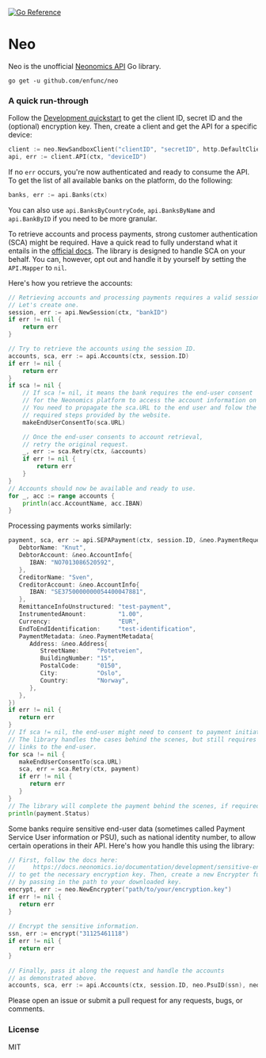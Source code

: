 [![Go Reference](https://pkg.go.dev/badge/github.com/enfunc/neo.svg)](https://pkg.go.dev/github.com/enfunc/neo)

# Neo

Neo is the unofficial [Neonomics API](https://docs.neonomics.io/api-references/) Go library.

```shell
go get -u github.com/enfunc/neo
```

### A quick run-through

Follow the [Development quickstart](https://docs.neonomics.io/documentation/development/quickstart) to get the client ID, secret ID and the (optional) encryption key. Then, create a client and get the API for a specific device:

```go
client := neo.NewSandboxClient("clientID", "secretID", http.DefaultClient)
api, err := client.API(ctx, "deviceID")
```

If no `err` occurs, you're now authenticated and ready to consume the API. To get the list of all available banks on the platform, do the following:

```go
banks, err := api.Banks(ctx)
```
You can also use `api.BanksByCountryCode`, `api.BanksByName` and `api.BankByID` if you need to be more granular.

To retrieve accounts and process payments, strong customer authentication (SCA) might be required. Have a quick read to fully understand what it entails
in the [official docs](https://docs.neonomics.io/documentation/development/consent). The library is designed to handle SCA on your behalf. You can, however, opt out and handle it by yourself by setting the `API.Mapper` to `nil`.

Here's how you retrieve the accounts:

```go
// Retrieving accounts and processing payments requires a valid session.
// Let's create one.
session, err := api.NewSession(ctx, "bankID")
if err != nil {
	return err
}

// Try to retrieve the accounts using the session ID.
accounts, sca, err := api.Accounts(ctx, session.ID)
if err != nil {
	return err
}
if sca != nil {
	// If sca != nil, it means the bank requires the end-user consent
	// for the Neonomics platform to access the account information on their behalf.
	// You need to propagate the sca.URL to the end user and folow the
	// required steps provided by the website.
	makeEndUserConsentTo(sca.URL)

	// Once the end-user consents to account retrieval, 
	// retry the original request.
	_, err := sca.Retry(ctx, &accounts)
	if err != nil {
		return err
	}
}
// Accounts should now be available and ready to use.
for _, acc := range accounts {
	println(acc.AccountName, acc.IBAN)
}
```

Processing payments works similarly:

```go
payment, sca, err := api.SEPAPayment(ctx, session.ID, &neo.PaymentRequest{  
   DebtorName: "Knut",  
   DebtorAccount: &neo.AccountInfo{  
      IBAN: "NO7013086520592",  
   },  
   CreditorName: "Sven",  
   CreditorAccount: &neo.AccountInfo{  
      IBAN: "SE3750000000054400047881",  
   },  
   RemittanceInfoUnstructured: "test-payment",  
   InstrumentedAmount:         "1.00",  
   Currency:                   "EUR",  
   EndToEndIdentification:     "test-identification",  
   PaymentMetadata: &neo.PaymentMetadata{  
      Address: &neo.Address{  
         StreetName:     "Potetveien",  
         BuildingNumber: "15",  
         PostalCode:     "0150",  
         City:           "Oslo",  
         Country:        "Norway",  
      },  
   },  
})  
if err != nil {  
   return err  
}  
// If sca != nil, the end-user might need to consent to payment initiation and/or payment completion. 
// The library handles the cases behind the scenes, but still requires you to propagate the  
// links to the end-user.
for sca != nil {  
   makeEndUserConsentTo(sca.URL)  
   sca, err = sca.Retry(ctx, payment)  
   if err != nil {  
      return err  
   }  
}
// The library will complete the payment behind the scenes, if required.
println(payment.Status)
```

Some banks require sensitive end-user data (sometimes called Payment Service User information or PSU), such as national identity number, to allow certain operations in their API. Here's how you handle this using the library:

```go
// First, follow the docs here:  
//     https://docs.neonomics.io/documentation/development/sensitive-end-user-data  
// to get the necessary encryption key. Then, create a new Encrypter func  
// by passing in the path to your downloaded key.  
encrypt, err := neo.NewEncrypter("path/to/your/encryption.key")  
if err != nil {  
   return err  
}  
  
// Encrypt the sensitive information.  
ssn, err := encrypt("31125461118")  
if err != nil {  
   return err  
}  
  
// Finally, pass it along the request and handle the accounts
// as demonstrated above.
accounts, sca, err := api.Accounts(ctx, session.ID, neo.PsuID(ssn), neo.PsuIP("109.74.179.3"))  
```

Please open an issue or submit a pull request for any requests, bugs, or comments.

### License

MIT